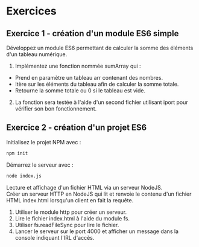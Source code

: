 # Exercices
## Exercice 1 - création d'un module ES6 simple
Développez un module ES6 permettant de calculer la somme des éléments d'un tableau numérique.
1. Implémentez une fonction nommée sumArray qui :
- Prend en paramètre un tableau arr contenant des nombres.
- Itère sur les éléments du tableau afin de calculer la somme totale.
- Retourne la somme totale ou 0 si le tableau est vide.
2. La fonction sera testée à l'aide d'un second fichier utilisant iport pour vérifier son bon fonctionnement.
## Exercice 2 - création d'un projet ES6
Initialisez le projet NPM avec :  
```sh
npm init
```
Démarrez le serveur avec :  
```sh
node index.js
```
  
Lecture et affichage d'un fichier HTML via un serveur NodeJS.  
Créer un serveur HTTP en NodeJS qui lit et renvoie le contenu d'un fichier HTML index.html lorsqu'un client en fait la requête.  
1. Utiliser le module http pour créer un serveur.
2. Lire le fichier index.html à l'aide du module fs.
3. Utiliser fs.readFileSync pour lire le fichier.
4. Lancer le serveur sur le port 4000 et afficher un message dans la console indiquant l'IRL d'accès.
